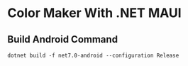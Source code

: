 # Color Maker With .NET MAUI

## Build Android Command
```
dotnet build -f net7.0-android --configuration Release
```